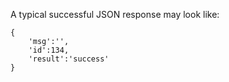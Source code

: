 A typical successful JSON response may look like:

```
{
    'msg':'',
    'id':134,
    'result':'success'
}
```
